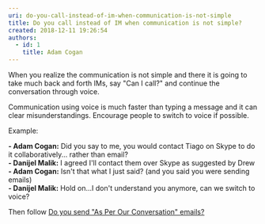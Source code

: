 ```yaml
---
uri: do-you-call-instead-of-im-when-communication-is-not-simple
title: Do you call instead of IM when communication is not simple?
created: 2018-12-11 19:26:54
authors:
  - id: 1
    title: Adam Cogan
---
```





<span class='intro'> <p class="ssw15-rteElement-P">When you realize the communication is not simple and there it is going to take much back and forth IMs, say &quot;Can I call?&quot; and continue the conversation through voice.&#160;</p><div><p class="ssw15-rteElement-P">​​​​Communication using voice is much faster than typing a message and it can clear misunderstandings. Encourage people to switch to voice if possible.<br></p></div> </span>

<p>Example&#58;</p><p class="ssw15-rteElement-GreyBox">​<b>- Adam Cogan&#58;</b>&#160;Did you say to me, you would contact Tiago on Skype to do it collaboratively... rather than email?<br><b>- Danijel Malik&#58;</b>&#160;I agreed I'll contact them over Skype as suggested by Drew<br><b>- Adam Cogan&#58;</b>&#160;Isn't that what I just said? (and you said you were sending emails)<br><b>- Danijel Malik&#58;</b>&#160;Hold on...I don't understand you anymore,&#160;<span class="ssw15-rteStyle-Highlight">can we switch to voice?​</span></p><p>​​​Then follow&#160;<a href="/_layouts/15/FIXUPREDIRECT.ASPX?WebId=3dfc0e07-e23a-4cbb-aac2-e778b71166a2&amp;TermSetId=07da3ddf-0924-4cd2-a6d4-a4809ae20160&amp;TermId=f98fc6fe-0e5d-43fe-b560-0f5603ec7069">Do you send &quot;As Per Our Conversation&quot; emails?​</a></p>


